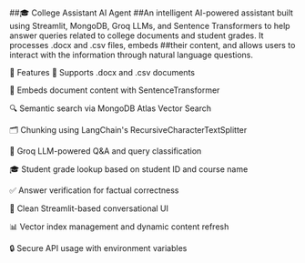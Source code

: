 ##🎓 College Assistant AI Agent
##An intelligent AI-powered assistant built using Streamlit, MongoDB, Groq LLMs, and Sentence Transformers to help answer queries related to college documents and student grades. It processes .docx and .csv files, embeds ##their content, and allows users to interact with the information through natural language questions.

🚀 Features
📄 Supports .docx and .csv documents

🧠 Embeds document content with SentenceTransformer

🔍 Semantic search via MongoDB Atlas Vector Search

🗂️ Chunking using LangChain's RecursiveCharacterTextSplitter

🎯 Groq LLM-powered Q&A and query classification

🎓 Student grade lookup based on student ID and course name

✅ Answer verification for factual correctness

💬 Clean Streamlit-based conversational UI

📊 Vector index management and dynamic content refresh

🔒 Secure API usage with environment variables

